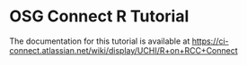 OSG Connect R Tutorial
======================
The documentation for this tutorial is available at https://ci-connect.atlassian.net/wiki/display/UCHI/R+on+RCC+Connect
